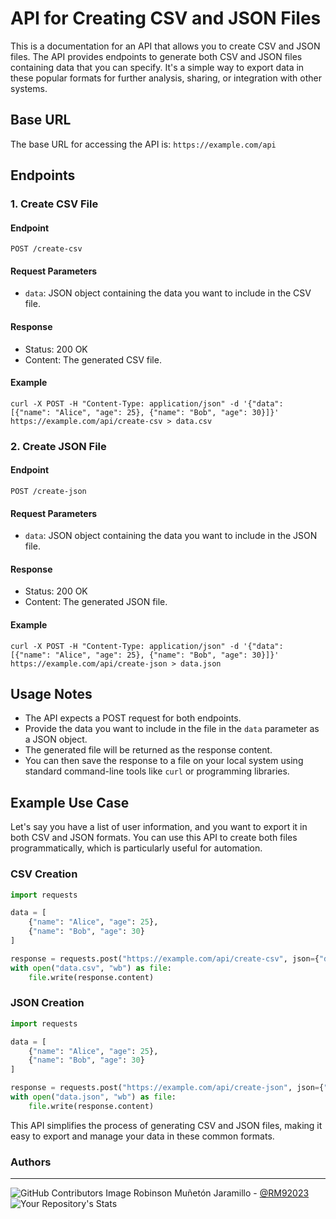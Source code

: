 # API for Creating CSV and JSON Files

This is a documentation for an API that allows you to create CSV and JSON files. The API provides endpoints to generate both CSV and JSON files containing data that you can specify. It's a simple way to export data in these popular formats for further analysis, sharing, or integration with other systems.

## Base URL
The base URL for accessing the API is: `https://example.com/api`

## Endpoints

### 1. Create CSV File

#### Endpoint
```
POST /create-csv
```

#### Request Parameters
- `data`: JSON object containing the data you want to include in the CSV file.

#### Response
- Status: 200 OK
- Content: The generated CSV file.

#### Example
```shell
curl -X POST -H "Content-Type: application/json" -d '{"data": [{"name": "Alice", "age": 25}, {"name": "Bob", "age": 30}]}' https://example.com/api/create-csv > data.csv
```

### 2. Create JSON File

#### Endpoint
```
POST /create-json
```

#### Request Parameters
- `data`: JSON object containing the data you want to include in the JSON file.

#### Response
- Status: 200 OK
- Content: The generated JSON file.

#### Example
```shell
curl -X POST -H "Content-Type: application/json" -d '{"data": [{"name": "Alice", "age": 25}, {"name": "Bob", "age": 30}]}' https://example.com/api/create-json > data.json
```

## Usage Notes
- The API expects a POST request for both endpoints.
- Provide the data you want to include in the file in the `data` parameter as a JSON object.
- The generated file will be returned as the response content.
- You can then save the response to a file on your local system using standard command-line tools like `curl` or programming libraries.

## Example Use Case
Let's say you have a list of user information, and you want to export it in both CSV and JSON formats. You can use this API to create both files programmatically, which is particularly useful for automation.

### CSV Creation
```python
import requests

data = [
    {"name": "Alice", "age": 25},
    {"name": "Bob", "age": 30}
]

response = requests.post("https://example.com/api/create-csv", json={"data": data})
with open("data.csv", "wb") as file:
    file.write(response.content)
```

### JSON Creation
```python
import requests

data = [
    {"name": "Alice", "age": 25},
    {"name": "Bob", "age": 30}
]

response = requests.post("https://example.com/api/create-json", json={"data": data})
with open("data.json", "wb") as file:
    file.write(response.content)
```

This API simplifies the process of generating CSV and JSON files, making it easy to export and manage your data in these common formats.


### **Authors**
--- 

![GitHub Contributors Image](https://contrib.rocks/image?repo=RM92023/holbertonschool-low_level_programming)
Robinson Muñetón Jaramillo - <a href="https://github.com/RM92023" target="_blank"> @RM92023</a> ![Your Repository's Stats](https://github-readme-stats.vercel.app/api?username=RM92023&show_icons=true)
